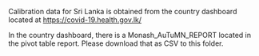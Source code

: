 Calibration data for Sri Lanka  is obtained from the country dashboard located at https://covid-19.health.gov.lk/

In the country dashboard, there is a Monash_AuTuMN_REPORT located in the pivot table report. Please download that as CSV to this folder.